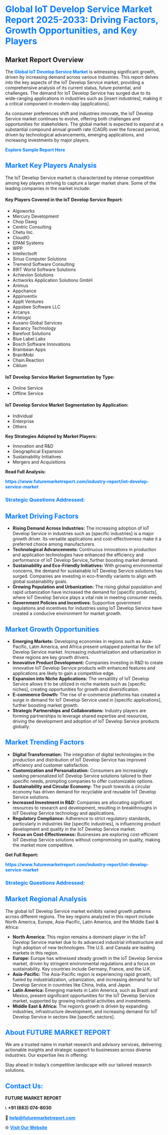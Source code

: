<h1 style="color: #007BFF;">Global IoT Develop Service Market Report 2025-2033: Driving Factors, Growth Opportunities, and Key Players</h1>

<section id="overview">
<h2>Market Report Overview</h2>
<p>The <a href="https://www.futuremarketreport.com/industry-report/iot-develop-service-market" style="color: #007BFF; text-decoration: none;"><strong>Global IoT Develop Service Market</strong></a> is witnessing significant growth, driven by increasing demand across various industries. This report delves into the key aspects of the IoT Develop Service market, providing a comprehensive analysis of its current status, future potential, and challenges. The demand for IoT Develop Service has surged due to its wide-ranging applications in industries such as [insert industries], making it a critical component in modern-day [applications].</p>
<p>As consumer preferences shift and industries innovate, the IoT Develop Service market continues to evolve, offering both challenges and opportunities for stakeholders. The global market is expected to expand at a substantial compound annual growth rate (CAGR) over the forecast period, driven by technological advancements, emerging applications, and increasing investments by major players.</p>
</section>

<section id="overview">
<p><a href="https://www.futuremarketreport.com/request-sample/reportId=27847" style="color: #007BFF; text-decoration: none;"><strong>Explore Sample Report Here</strong></a></p>
</section>

<section id="key-players">
<h2 style="color: #007BFF;">Market Key Players Analysis</h2>
<p>The IoT Develop Service market is characterized by intense competition among key players striving to capture a larger market share. Some of the leading companies in the market include:</p>
<h4>Key Players Covered in the IoT Develop Service Report:</h4>
<ul><li>Algoworks</li><li>Mercury Development</li><li>Chop Dawg</li><li>Centric Consulting</li><li>Chetu Inc.</li><li>CloudIO</li><li>EPAM Systems</li><li>WPP</li><li>Intellectsoft</li><li>Sirius Computer Solutions</li><li>Tremend Software Consulting</li><li>89IT World Software Solutions</li><li>Achievion Solutions</li><li>Actiworks Application Solutions GmbH</li><li>Animus</li><li>Appchance</li><li>Appinventiv</li><li>AppIt Ventures</li><li>Appsbee Software LLC</li><li>Arcanys</li><li>Artelogic</li><li>Auxano Global Services</li><li>Bacancy Technology</li><li>Barefoot Solutions</li><li>Blue Label Labs</li><li>Bosch Software Innovations</li><li>Brainbean Apps</li><li>BrainMobi</li><li>Chain.Reaction</li><li>Ciklum</li></ul>
<h4>IoT Develop Service Market Segmentation by Type:</h4>
<ul><li>Online Service</li><li>Offline Service</li></ul>

<h4>IoT Develop Service Market Segmentation by Application:</h4>
<ul><li>Individual</li><li>Enterprise</li><li>Others</li></ul>
<p><strong>Key Strategies Adopted by Market Players:</strong></p>
<ul>
<li>Innovation and R&D</li>
<li>Geographical Expansion</li>
<li>Sustainability Initiatives</li>
<li>Mergers and Acquisitions</li>
</ul>
</section>

<section>
<p><strong>Read Full Analysis: </strong></p><a href="https://www.futuremarketreport.com/industry-report/iot-develop-service-market" style="color: #007BFF; text-decoration: none;"><strong>https://www.futuremarketreport.com/industry-report/iot-develop-service-market</strong></a>
<h3 style="color: #007BFF;">Strategic Questions Addressed:</h3>
</section>

<section id="driving-factors">
<h2 style="color: #007BFF;">Market Driving Factors</h2>
<ul>
<li><strong>Rising Demand Across Industries:</strong> The increasing adoption of IoT Develop Service in industries such as [specific industries] is a major growth driver. Its versatile applications and cost-effectiveness make it a preferred choice among manufacturers.</li>
<li><strong>Technological Advancements:</strong> Continuous innovations in production and application technologies have enhanced the efficiency and performance of IoT Develop Service, further boosting market demand.</li>
<li><strong>Sustainability and Eco-Friendly Initiatives:</strong> With growing environmental concerns, the demand for sustainable IoT Develop Service solutions has surged. Companies are investing in eco-friendly variants to align with global sustainability goals.</li>
<li><strong>Growing Population and Urbanization:</strong> The rising global population and rapid urbanization have increased the demand for [specific products], where IoT Develop Service plays a vital role in meeting consumer needs.</li>
<li><strong>Government Policies and Incentives:</strong> Supportive government regulations and incentives for industries using IoT Develop Service have created a conducive environment for market growth.</li>
</ul>
</section>

<section id="growth-opportunities">
<h2 style="color: #007BFF;">Market Growth Opportunities</h2>
<ul>
<li><strong>Emerging Markets:</strong> Developing economies in regions such as Asia-Pacific, Latin America, and Africa present untapped potential for the IoT Develop Service market. Increasing industrialization and urbanization in these regions are key growth drivers.</li>
<li><strong>Innovative Product Development:</strong> Companies investing in R&D to create innovative IoT Develop Service products with enhanced features and applications are likely to gain a competitive edge.</li>
<li><strong>Expansion into Niche Applications:</strong> The versatility of IoT Develop Service allows it to be utilized in niche markets such as [specific niches], creating opportunities for growth and diversification.</li>
<li><strong>E-commerce Growth:</strong> The rise of e-commerce platforms has created a surge in demand for IoT Develop Service used in [specific applications], further boosting market growth.</li>
<li><strong>Strategic Partnerships and Collaborations:</strong> Industry players are forming partnerships to leverage shared expertise and resources, driving the development and adoption of IoT Develop Service products globally.</li>
</ul>
</section>

<section id="trending-factors">
<h2 style="color: #007BFF;">Market Trending Factors</h2>
<ul>
<li><strong>Digital Transformation:</strong> The integration of digital technologies in the production and distribution of IoT Develop Service has improved efficiency and customer satisfaction.</li>
<li><strong>Customization and Personalization:</strong> Consumers are increasingly seeking personalized IoT Develop Service solutions tailored to their specific needs, prompting companies to offer customizable options.</li>
<li><strong>Sustainability and Circular Economy:</strong> The push towards a circular economy has driven demand for recyclable and reusable IoT Develop Service solutions.</li>
<li><strong>Increased Investment in R&D:</strong> Companies are allocating significant resources to research and development, resulting in breakthroughs in IoT Develop Service technology and applications.</li>
<li><strong>Regulatory Compliance:</strong> Adherence to strict regulatory standards, particularly in industries like [specific industries], is influencing product development and quality in the IoT Develop Service market.</li>
<li><strong>Focus on Cost-Effectiveness:</strong> Businesses are exploring cost-efficient IoT Develop Service solutions without compromising on quality, making the market more competitive.</li>
</ul>
</section>

<section>
<p><strong>Get Full Report: </strong></p><a href="https://www.futuremarketreport.com/industry-report/iot-develop-service-market" style="color: #007BFF; text-decoration: none;"><strong>https://www.futuremarketreport.com/industry-report/iot-develop-service-market</strong></a>
<h3 style="color: #007BFF;">Strategic Questions Addressed:</h3>
</section>


<section id="regional-analysis">
<h2 style="color: #007BFF;">Market Regional Analysis</h2>
<p>The global IoT Develop Service market exhibits varied growth patterns across different regions. The key regions analyzed in this report include North America, Europe, Asia-Pacific, Latin America, and the Middle East & Africa:</p>
<ul>
<li><strong>North America:</strong> This region remains a dominant player in the IoT Develop Service market due to its advanced industrial infrastructure and high adoption of new technologies. The U.S. and Canada are leading markets in this region.</li>
<li><strong>Europe:</strong> Europe has witnessed steady growth in the IoT Develop Service market, driven by stringent environmental regulations and a focus on sustainability. Key countries include Germany, France, and the U.K.</li>
<li><strong>Asia-Pacific:</strong> The Asia-Pacific region is experiencing rapid growth, fueled by industrialization, urbanization, and increasing demand for IoT Develop Service in countries like China, India, and Japan.</li>
<li><strong>Latin America:</strong> Emerging markets in Latin America, such as Brazil and Mexico, present significant opportunities for the IoT Develop Service market, supported by growing industrial activities and investments.</li>
<li><strong>Middle East & Africa:</strong> The region’s growth is driven by expanding industries, infrastructure development, and increasing demand for IoT Develop Service in sectors like [specific sectors].</li>
</ul>
</section>

<footer>
<h2 style="color: #007BFF;">About FUTURE MARKET REPORT</h2>
<p>We are a trusted name in market research and advisory services, delivering actionable insights and strategic support to businesses across diverse industries. Our expertise lies in offering:</p>

<p>Stay ahead in today’s competitive landscape with our tailored research solutions.</p>

<h2 style="color: #007BFF;">Contact Us:</h2>
<p><strong>FUTURE MARKET REPORT</strong></p>
<p>📞 <strong>+91 (883) 074-8030</strong></p>
<p>📧 <strong><a href="mailto:help@futuremarketreport.com" style="color: #007BFF;">help@futuremarketreport.com</a></strong></p>
<p>🌐 <strong><a href="https://www.futuremarketreport.com/" style="color: #007BFF;">Visit Our Website</a></strong></p>
</footer>
